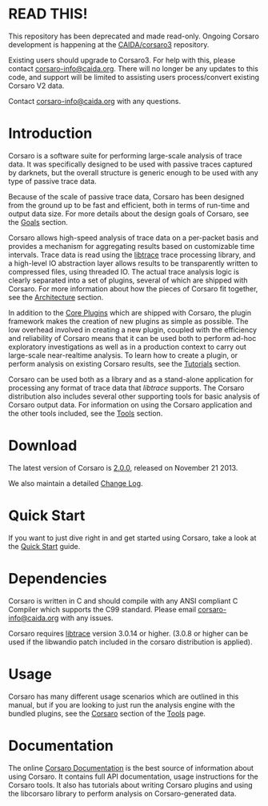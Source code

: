 # READ THIS!
This repository has been deprecated and made read-only. Ongoing Corsaro development is happening at the [CAIDA/corsaro3](https://github.com/CAIDA/corsaro3) repository.

Existing users should upgrade to Corsaro3. For help with this, please contact corsaro-info@caida.org. There will no longer be any updates to this code, and support will be limited to assisting users process/convert existing Corsaro V2 data.

Contact corsaro-info@caida.org with any questions.

Introduction
============

Corsaro is a software suite for performing large-scale analysis of trace
data. It was specifically designed to be used with passive traces captured by
darknets, but the overall structure is generic enough to be used with any type
of passive trace data.

Because of the scale of passive trace data, Corsaro has been designed from the
ground up to be fast and efficient, both in terms of run-time and output data
size. For more details about the design goals of Corsaro, see the
[Goals](http://www.caida.org/tools/measurement/corsaro/docs/goals.html) section.

Corsaro allows high-speed analysis of trace data on a per-packet basis and
provides a mechanism for aggregating results based on customizable time
intervals. Trace data is read using the
[libtrace](http://research.wand.net.nz/software/libtrace.php) trace processing
library, and a high-level IO abstraction layer allows results to be
transparently written to compressed files, using threaded IO. The actual trace
analysis logic is clearly separated into a set of plugins, several of which are
shipped with Corsaro. For more information about how the pieces of Corsaro fit
together, see the [Architecture](http://www.caida.org/tools/measurement/corsaro/docs/arch.html) section.

In addition to the [Core Plugins](http://www.caida.org/tools/measurement/corsaro/docs/plugins.html) which are shipped with Corsaro,
the plugin framework makes the creation of new plugins as simple as
possible. The low overhead involved in creating a new plugin, coupled with the
efficiency and reliability of Corsaro means that it can be used both to perform
ad-hoc exploratory investigations as well as in a production context to carry
out large-scale near-realtime analysis. To learn how to create a plugin, or
perform analysis on existing Corsaro results, see the [Tutorials](http://www.caida.org/tools/measurement/corsaro/docs/tutorials.html)
section.

Corsaro can be used both as a library and as a stand-alone application for
processing any format of trace data that _libtrace_ supports. The Corsaro
distribution also includes several other supporting tools for basic analysis of
Corsaro output data. For information on using the Corsaro application and the
other tools included, see the [Tools](http://www.caida.org/tools/measurement/corsaro/docs/tools.html) section.

Download
========

The latest version of Corsaro is
[2.0.0](http://www.caida.org/tools/measurement/corsaro/downloads/corsaro-2.0.0.tar.gz),
released on November 21 2013.

We also maintain a detailed [Change Log](http://www.caida.org/tools/measurement/corsaro/docs/changelog.html).

Quick Start
===========

If you want to just dive right in and get started using Corsaro, take a look at
the [Quick Start](http://www.caida.org/tools/measurement/corsaro/docs/quickstart.html) guide.

Dependencies
============

Corsaro is written in C and should compile with any ANSI compliant C Compiler
which supports the C99 standard. Please email corsaro-info@caida.org with any
issues.

Corsaro requires [libtrace](http://research.wand.net.nz/software/libtrace.php)
version 3.0.14 or higher. (3.0.8 or higher can be used if the libwandio patch
included in the corsaro distribution is applied).

Usage
=====

Corsaro has many different usage scenarios which are outlined in this manual,
but if you are looking to just run the analysis engine with the bundled plugins,
see the [Corsaro](http://www.caida.org/tools/measurement/corsaro/docs/tools.html#tool_corsaro) section of the [Tools](http://www.caida.org/tools/measurement/corsaro/docs/tools.html) page.


Documentation
=============

The online
[Corsaro Documentation](http://www.caida.org/tools/measurement/corsaro/docs/) is
the best source of information about using Corsaro. It contains full API
documentation, usage instructions for the Corsaro tools. It also has tutorials
about writing Corsaro plugins and using the libcorsaro library to perform
analysis on Corsaro-generated data.
